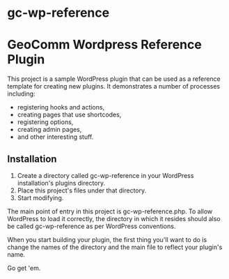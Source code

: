 # gc-wp-reference
GeoComm Wordpress Reference Plugin
==================================

This project is a sample WordPress plugin that can be used as a reference template for creating new plugins.  It demonstrates a number of processes including:

  - registering hooks and actions,
  - creating pages that use shortcodes,
  - registering options,
  - creating admin pages,
  - and other interesting stuff.

Installation
------------
1.  Create a directory called gc-wp-reference in your WordPress installation's plugins directory.
2.  Place this project's files under that directory.
3.  Start modifying.

The main point of entry in this project is gc-wp-reference.php.  To allow WordPress to load it correctly, the directory in which it resides should also be called gc-wp-reference as per WordPress conventions.

When you start building your plugin, the first thing you'll want to do is change the names of the directory and the main file to reflect your plugin's name.

Go get 'em.

